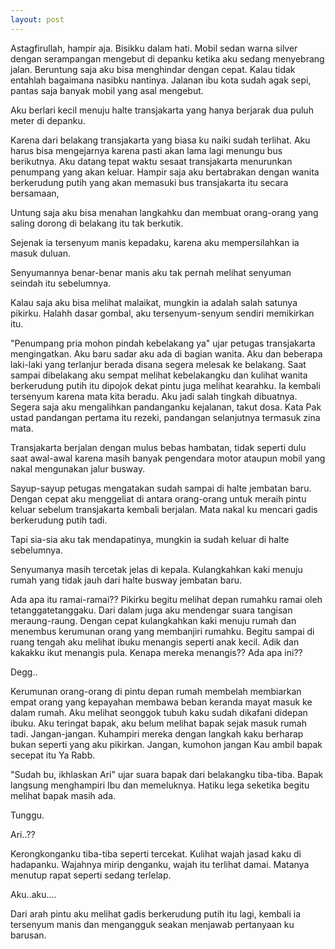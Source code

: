 ```yaml
---
layout: post
---
```


Astagfirullah, hampir aja. Bisikku dalam hati. Mobil sedan warna silver dengan
serampangan mengebut di depanku ketika aku sedang menyebrang jalan. Beruntung saja aku
bisa menghindar dengan cepat. Kalau tidak entahlah bagaimana nasibku nantinya. Jalanan ibu
kota sudah agak sepi, pantas saja banyak mobil yang asal mengebut.

Aku berlari kecil menuju halte transjakarta yang hanya berjarak dua puluh meter di depanku.

Karena dari belakang transjakarta yang biasa ku naiki sudah terlihat. Aku harus bisa
mengejarnya karena pasti akan lama lagi menungu bus berikutnya. Aku datang tepat waktu
sesaat transjakarta menurunkan penumpang yang akan keluar. Hampir saja aku bertabrakan
dengan wanita berkerudung putih yang akan memasuki bus transjakarta itu secara bersamaan,

Untung saja aku bisa menahan langkahku dan membuat orang-orang yang saling dorong di
belakang itu tak berkutik.

Sejenak ia tersenyum manis kepadaku, karena aku mempersilahkan ia masuk duluan.

Senyumannya benar-benar manis aku tak pernah melihat senyuman seindah itu sebelumnya.

Kalau saja aku bisa melihat malaikat, mungkin ia adalah salah satunya pikirku. Halahh dasar
gombal, aku tersenyum-senyum sendiri memikirkan itu.

"Penumpang pria mohon pindah kebelakang ya" ujar petugas transjakarta mengingatkan. Aku
baru sadar aku ada di bagian wanita. Aku dan beberapa laki-laki yang terlanjur berada disana
segera melesak ke belakang. Saat sampai dibelakang aku sempat melihat kebelakangku dan
kulihat wanita berkerudung putih itu dipojok dekat pintu juga melihat kearahku. Ia kembali
tersenyum karena mata kita beradu. Aku jadi salah tingkah dibuatnya. Segera saja aku
mengalihkan pandanganku kejalanan, takut dosa. Kata Pak ustad pandangan pertama itu rezeki,
pandangan selanjutnya termasuk zina mata. 

Transjakarta berjalan dengan mulus bebas hambatan, tidak seperti dulu saat awal-awal
karena masih banyak pengendara motor ataupun mobil yang nakal mengunakan jalur busway.

Sayup-sayup petugas mengatakan sudah sampai di halte jembatan baru. Dengan cepat aku
menggeliat di antara orang-orang untuk meraih pintu keluar sebelum transjakarta kembali
berjalan. Mata nakal ku mencari gadis berkerudung putih tadi.

Tapi sia-sia aku tak mendapatinya, mungkin ia sudah keluar di halte sebelumnya.

Senyumanya masih tercetak jelas di kepala. Kulangkahkan kaki menuju rumah yang tidak jauh
dari halte busway jembatan baru.

Ada apa itu ramai-ramai?? Pikirku begitu melihat depan rumahku ramai oleh
tetanggatetanggaku. Dari dalam juga aku mendengar suara tangisan meraung-raung. Dengan
cepat kulangkahkan kaki menuju rumah dan menembus kerumunan orang yang membanjiri
rumahku. Begitu sampai di ruang tengah aku melihat ibuku menangis seperti anak kecil. Adik
dan kakakku ikut menangis pula. Kenapa mereka menangis?? Ada apa ini??

Degg..

Kerumunan orang-orang di pintu depan rumah membelah membiarkan empat orang yang
kepayahan membawa beban keranda mayat masuk ke dalam rumah. Aku melihat seonggok
tubuh kaku sudah dikafani didepan ibuku. Aku teringat bapak, aku belum melihat bapak sejak
masuk rumah tadi. Jangan-jangan. Kuhampiri mereka dengan langkah kaku berharap bukan
seperti yang aku pikirkan. Jangan, kumohon jangan Kau ambil bapak secepat itu Ya Rabb.

"Sudah bu, ikhlaskan Ari" ujar suara bapak dari belakangku tiba-tiba. Bapak langsung
menghampiri Ibu dan memeluknya. Hatiku lega seketika begitu melihat bapak masih ada.

Tunggu.

Ari..??

Kerongkonganku tiba-tiba seperti tercekat. Kulihat wajah jasad kaku di hadapanku. Wajahnya
mirip denganku, wajah itu terlihat damai. Matanya menutup rapat seperti sedang terlelap.

Aku..aku.... 

Dari arah pintu aku melihat gadis berkerudung putih itu lagi, kembali ia tersenyum manis dan
mengangguk seakan menjawab pertanyaan ku barusan. 
